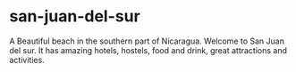 # san-juan-del-sur
A Beautiful beach in the southern part of Nicaragua.  Welcome to San Juan del sur.   It has amazing hotels, hostels, food and drink,  great attractions and activities.
